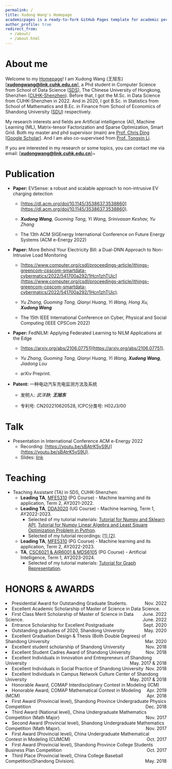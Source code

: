 ```yaml
---
permalink: /
title: Xudong Wang's Homepage
academicpages is a ready-to-fork GitHub Pages template for academic personal websitesexcerpt: "About me"
author_profile: true
redirect_from: 
  - /about/
  - /about.html
---
```


About me
======  
Welcome to my [Homepage](https://xd-w.github.io)! I am Xudong Wang (王旭东) [**xudongwang@link.cuhk.edu.cn**], a Phd student in Computer Science from School of Data Science ([SDS](https://sds.cuhk.edu.cn/en)), The Chinese University of Hongkong, Shenzhen ([CUHK-Shenzhen](https://www.cuhk.edu.cn/en)). Before that, I got the M.Sc. in Data Science from CUHK-Shenzhen in 2022. And in 2020, I got B.Sc. in Statistics from School of Mathematics and B.Ec. in Finance from School of Economics of Shandong University ([SDU](https://www.sdu.edu.cn)) respectively.

My research interests and fields are Artificial intelligence (AI), Machine Learning (ML), Matrix-tensor Factorization and Sparse Optimization, Smart Grid. Both my master and phd supervisor (main) are [Prof. Chris Ding](https://sds.cuhk.edu.cn/en/teacher/197) [[Google Scholar](https://scholar.google.com/citations?user=q7FfnjgAAAAJ&hl=zh-CN&oi=ao)]. And I am also co-supervised from [Prof. Tongxin Li](https://tongxin.me).

<!-- I am available and seeking part-time research internship position (Prefer Hongkong/Shenzhen intern opportunity and I have IANG Visa now).  -->
If you are interested in my research or some topics, you can contact me via email: [**xudongwang@link.cuhk.edu.cn**]~

Publication
=====
- **Paper:** EVSense: a robust and scalable approach to non-intrusive EV charging detection 

    - [https://dl.acm.org/doi/10.1145/3538637.3538860](https://dl.acm.org/doi/10.1145/3538637.3538860). 

    - ***Xudong Wang**, Guoming Tang, Yi Wang, Srinivasan Keshav, Yu Zhang*

    - The 13th ACM SIGEnergy International Conference on Future Energy Systems (ACM e-Energy 2022)

- **Paper:** More Behind Your Electricity Bill: a Dual-DNN Approach to Non-Intrusive Load Monitoring

    - [https://www.computer.org/csdl/proceedings-article/ithings-greencom-cpscom-smartdata-cybermatics/2022/541700a292/1Hcn1zhTUic](https://www.computer.org/csdl/proceedings-article/ithings-greencom-cpscom-smartdata-cybermatics/2022/541700a292/1Hcn1zhTUic).

    - *Yu Zhang, Guoming Tang, Qianyi Huang, Yi Wang, Hong Xu, **Xudong Wang*** 

    - The 15th IEEE International Conference on Cyber, Physical and Social Computing (IEEE CPSCom 2022)

- **Paper:** FedNILM: Applying Federated Learning to NILM Applications at the Edge

    - [https://arxiv.org/abs/2106.07751](https://arxiv.org/abs/2106.07751).

    - *Yu Zhang, Guoming Tang, Qianyi Huang, Yi Wang, **Xudong Wang**, Jiadong Lou*

    - arXiv Preprint.

- **Patent:** 一种电动汽车充电监测方法及系统 

    - 发明人: *武洋静; **王旭东***

    - 专利号: CN202210620528, ICPC分类号: H02J3/00

Talk
=====
- Presentation in International Conference ACM e-Energy 2022
    - Recording: [https://youtu.be/sBAtrK5vS9U](https://youtu.be/sBAtrK5vS9U).
    - Slides: [link](https://cuhko365-my.sharepoint.com/:b:/g/personal/220041020_link_cuhk_edu_cn/EeQL2SnBfjVFiSVy2J_Qhb8BK-0OFAsCoBeM207anHFzkA?e=LirUTw)


Teaching
=====
- Teaching Assistant (TA) in SDS, CUHK-Shenzhen:
   - **Leading TA**, [MFE5310](https://mscfe.cuhk.edu.cn/page/35) (PG Course) - Machine learning and its application, Term 2, AY2021-2022.
   - **Leading TA**, [DDA3020](https://www.cuhk.edu.cn/en/course/8098) (UG Course) - Machine learning, Term 1, AY2022-2023.
       - Selected of my tutorial materials: [Tutorial for Numpy and Sklearn API](https://github.com/MathAdventurer/DDA3020-Tutorials-AY22-23T1-Archieved/tree/main/Tutorial1), [Tutorial for Numpy Linear Algebra and Least Square Optimization Problem in Python](https://github.com/MathAdventurer/DDA3020-Tutorials-AY22-23T1-Archieved/tree/main/Tutorial2).
       - Selected of my tutorial recordings: [[1]](https://cuhko365-my.sharepoint.com/:v:/g/personal/220041020_link_cuhk_edu_cn/EYMt_HJ-vQxNkOxGMzC5_cgBfT72LSn0sSi68KipulkqTg?e=Ol7eU8),[[2]](https://cuhko365-my.sharepoint.com/:v:/g/personal/220041020_link_cuhk_edu_cn/EQlJ2l9IyaJJhB5Cp61pJ10BfRLeeiiLATF5WFVC3Imjuw?e=lLkByi).  
   - **Leading TA**, [MFE5310](https://mscfe.cuhk.edu.cn/page/35) (PG Course) - Machine learning and its application, Term 2, AY2022-2023. 
   -  **TA**, [CSC6021 & AIR6001 & MDS6105](https://mscfe.cuhk.edu.cn/page/35) (PG Course) - Artificial Intelligence, Term 1, AY2023-2024. 
       - Selected of my tutorial materials: [Tutorial for Graph Representation](https://d-w.github.io/files/CSC6021-Tutorial-GraphRepresentation.pdf).

HONORS & AWARDS
===

<html>
<li> Presidential Award for Outstanding Graduate Students. <span style="float:right;"> Nov. 2022

<li> Excellent Academic Scholarship of Master of Science in Data Science. <span style="float:right;"> June. 2022 

<li> First Class Merit Scholarship of Master of Science in Data Science. <span style="float:right;"> June. 2022

<li> Entrance Scholarship for Excellent Postgraduate <span style="float:right;"> Sept. 2020

<li> Outstanding graduates of 2020, Shandong University <span style="float:right;"> May. 2020

<li> Excellent Graduation Design & Thesis (Both Double Degrees) of Shandong University <span style="float:right;"> Mar. 2020

<li> Excellent student scholarship of Shandong University <span style="float:right;"> Nov. 2018

<li> Excellent Student Cadres Award of Shandong University <span style="float:right;"> Nov. 2018

<li> Excellent Individuals in Innovation and Entrepreneurs of Shandong University  <span style="float:right;"> May. 2017 & 2018

<li> Excellent Individuals in Social Practice of Shandong University <span style="float:right;"> Nov. 2018

<li> Excellent Individuals in Campus Network Culture Center of Shandong University 
<span style="float:right;"> May. 2017 & 2018

<li> Honorable Award, COMAP Interdisciplinary Contest in Modeling (ICM) <span style="float:right;"> Apr. 2019

<li> Honorable Award, COMAP Mathematical Contest in Modeling (MCM) <span style="float:right;"> Apr. 2018

<li> First Award (Provincial level), Shandong Province Undergraduate Physics Competition <span style="float:right;"> Dec. 2018

<li>Third Award (National level), China Undergraduate Mathematics Competition (Math Major)
<span style="float:right;"> Nov. 2017

<li>Second Award (Provincial level), Shandong Undergraduate Mathematics Competition (Math Major). <span style="float:right;"> Nov. 2017

<li>First Award (Provincial level), China Undergraduate Mathematical Contest in Modeling (CUMCM) <span style="float:right;"> Oct. 2017

<li>First Award (Provincial level), Shandong Province College Students Business Plan Competition <span style="float:right;"> Oct. 2017 

<li>Third Place (Provincial level), China College Baseball Competition(Shandong Division). <span style="float:right;"> May. 2018

